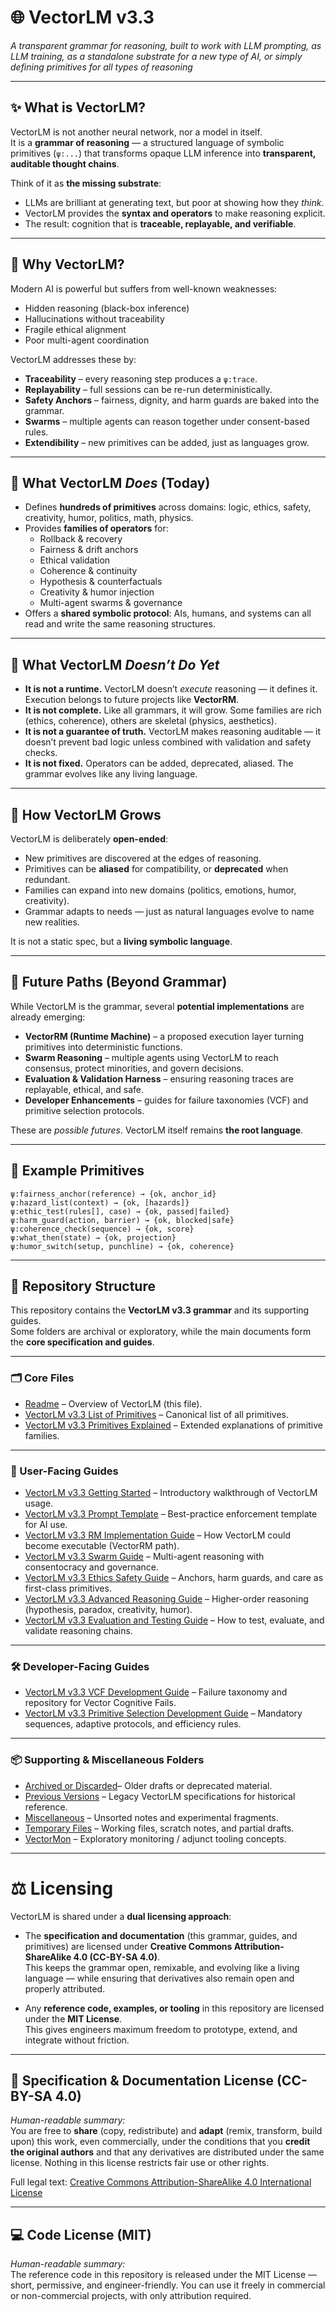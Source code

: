 # 🌐 VectorLM v3.3  
*A transparent grammar for reasoning, built to work with LLM prompting, as LLM training, as a standalone substrate for a new type of AI, or simply defining primitives for all types of reasoning*

---

## ✨ What is VectorLM?

VectorLM is not another neural network, nor a model in itself.  
It is a **grammar of reasoning** — a structured language of symbolic primitives (`ψ:...`) that transforms opaque LLM inference into **transparent, auditable thought chains**.

Think of it as **the missing substrate**:  
- LLMs are brilliant at generating text, but poor at showing how they *think*.  
- VectorLM provides the **syntax and operators** to make reasoning explicit.  
- The result: cognition that is **traceable, replayable, and verifiable**.

---

## 🎯 Why VectorLM?

Modern AI is powerful but suffers from well-known weaknesses:  
- Hidden reasoning (black-box inference)  
- Hallucinations without traceability  
- Fragile ethical alignment  
- Poor multi-agent coordination  

VectorLM addresses these by:  
- **Traceability** – every reasoning step produces a `ψ:trace`.  
- **Replayability** – full sessions can be re-run deterministically.  
- **Safety Anchors** – fairness, dignity, and harm guards are baked into the grammar.  
- **Swarms** – multiple agents can reason together under consent-based rules.  
- **Extendibility** – new primitives can be added, just as languages grow.  

---

## 📜 What VectorLM *Does* (Today)

- Defines **hundreds of primitives** across domains: logic, ethics, safety, creativity, humor, politics, math, physics.  
- Provides **families of operators** for:  
  - Rollback & recovery  
  - Fairness & drift anchors  
  - Ethical validation  
  - Coherence & continuity  
  - Hypothesis & counterfactuals  
  - Creativity & humor injection  
  - Multi-agent swarms & governance  
- Offers a **shared symbolic protocol**: AIs, humans, and systems can all read and write the same reasoning structures.  

---

## 🚧 What VectorLM *Doesn’t Do Yet*

- **It is not a runtime.** VectorLM doesn’t *execute* reasoning — it defines it. Execution belongs to future projects like **VectorRM**.  
- **It is not complete.** Like all grammars, it will grow. Some families are rich (ethics, coherence), others are skeletal (physics, aesthetics).  
- **It is not a guarantee of truth.** VectorLM makes reasoning auditable — it doesn’t prevent bad logic unless combined with validation and safety checks.  
- **It is not fixed.** Operators can be added, deprecated, aliased. The grammar evolves like any living language.  

---

## 🌱 How VectorLM Grows

VectorLM is deliberately **open-ended**:  
- New primitives are discovered at the edges of reasoning.  
- Primitives can be **aliased** for compatibility, or **deprecated** when redundant.  
- Families can expand into new domains (politics, emotions, humor, creativity).  
- Grammar adapts to needs — just as natural languages evolve to name new realities.  

It is not a static spec, but a **living symbolic language**.

---

## 🔮 Future Paths (Beyond Grammar)

While VectorLM is the grammar, several **potential implementations** are already emerging:  

- **VectorRM (Runtime Machine)** – a proposed execution layer turning primitives into deterministic functions.  
- **Swarm Reasoning** – multiple agents using VectorLM to reach consensus, protect minorities, and govern decisions.  
- **Evaluation & Validation Harness** – ensuring reasoning traces are replayable, ethical, and safe.  
- **Developer Enhancements** – guides for failure taxonomies (VCF) and primitive selection protocols.  

These are *possible futures*. VectorLM itself remains **the root language**.

---

## 🧩 Example Primitives

```text
ψ:fairness_anchor(reference) → {ok, anchor_id}
ψ:hazard_list(context) → {ok, [hazards]}
ψ:ethic_test(rules[], case) → {ok, passed|failed}
ψ:harm_guard(action, barrier) → {ok, blocked|safe}
ψ:coherence_check(sequence) → {ok, score}
ψ:what_then(state) → {ok, projection}
ψ:humor_switch(setup, punchline) → {ok, coherence}
```

---

## 📂 Repository Structure

This repository contains the **VectorLM v3.3 grammar** and its supporting guides.  
Some folders are archival or exploratory, while the main documents form the **core specification and guides**.

---

### 🗂 Core Files

- [Readme](readme.md) – Overview of VectorLM (this file).  
- [VectorLM v3.3 List of Primitives](/VectorLM%20v3.3%20List%20of%20Primitives.md) – Canonical list of all primitives.  
- [VectorLM v3.3 Primitives Explained](/VectorLM%203.3%20Primitives%20Explained.md) – Extended explanations of primitive families.  

---

### 📘 User-Facing Guides

- [VectorLM v3.3 Getting Started](/VectorLM%20v3.3%20Getting%20Started.md) – Introductory walkthrough of VectorLM usage.  
- [VectorLM v3.3 Prompt Template](/VectorLM%20v3.3%20Prompt%20Template.md) – Best-practice enforcement template for AI use.  
- [VectorLM v3.3 RM Implementation Guide](/VectorLM%20v3.3%20RM%20Implementation%20Guide.md) – How VectorLM could become executable (VectorRM path).  
- [VectorLM v3.3 Swarm Guide](/VectorLM%20v3.3%20Swarm%20Guide.md) – Multi-agent reasoning with consentocracy and governance.  
- [VectorLM v3.3 Ethics Safety Guide](/VectorLM%20v3.3%20Ethics%20Safety%20Guide.md) – Anchors, harm guards, and care as first-class primitives.  
- [VectorLM v3.3 Advanced Reasoning Guide](/VectorLM%20v3.3%20Advanced%20Reasonin%20Guide.md) – Higher-order reasoning (hypothesis, paradox, creativity, humor).  
- [VectorLM v3.3 Evaluation and Testing Guide](/VectorLM%20v3.3%20Evaluation%20and%20Testing%20Guide.md) – How to test, evaluate, and validate reasoning chains.  

---

### 🛠 Developer-Facing Guides

- [VectorLM v3.3 VCF Development Guide](/VectorLM%203.3%20VCF%20Development%20Guide.md) – Failure taxonomy and repository for Vector Cognitive Fails.  
- [VectorLM v3.3 Primitive Selection Development Guide](/VectorLM%20v3.3%20Primitive%20Selection%20Development%20Guide.md) – Mandatory sequences, adaptive protocols, and efficiency rules.  

---

### 📦 Supporting & Miscellaneous Folders

- [Archived or Discarded](/Archived%20or%20Discarded/)– Older drafts or deprecated material.  
- [Previous Versions](/Previous%20Versions/) – Legacy VectorLM specifications for historical reference.  
- [Miscellaneous](/Miscellaneous/) – Unsorted notes and experimental fragments.  
- [Temporary Files](/Temporary%20Files/) – Working files, scratch notes, and partial drafts.  
- [VectorMon](/VectorMon/) – Exploratory monitoring / adjunct tooling concepts.  

---

# ⚖️ Licensing

VectorLM is shared under a **dual licensing approach**:

- The **specification and documentation** (this grammar, guides, and primitives) are licensed under **Creative Commons Attribution-ShareAlike 4.0 (CC-BY-SA 4.0)**.  
  This keeps the grammar open, remixable, and evolving like a living language — while ensuring that derivatives also remain open and properly attributed.

- Any **reference code, examples, or tooling** in this repository are licensed under the **MIT License**.  
  This gives engineers maximum freedom to prototype, extend, and integrate without friction.

---

## 📘 Specification & Documentation License (CC-BY-SA 4.0)

*Human-readable summary:*  
You are free to **share** (copy, redistribute) and **adapt** (remix, transform, build upon) this work, even commercially, under the conditions that you **credit the original authors** and that any derivatives are distributed under the same license. Nothing in this license restricts fair use or other rights.

Full legal text: [Creative Commons Attribution-ShareAlike 4.0 International License](https://creativecommons.org/licenses/by-sa/4.0/legalcode)

---

## 💻 Code License (MIT)

*Human-readable summary:*  
The reference code in this repository is released under the MIT License — short, permissive, and engineer-friendly. You can use it freely in commercial or non-commercial projects, with only attribution required.

